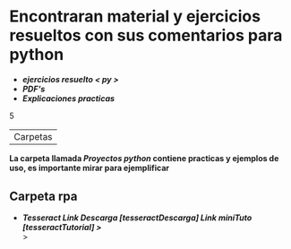 [tesseractDescarga]:https://github.com/UB-Mannheim/tesseract/wiki
[tesseractTutorial]: https://www.youtube.com/watch?v=o8nAH94Xnyo&list=PL26CyAkYv7GAP7hDDv3VEB7zw2XZKEzCD&index=2


<h1>Encontraran material y ejercicios resueltos con sus comentarios para python</h6>


<ul>
<li> <strong><em>ejercicios resuelto &lt py ></em></strong></li>
<li> <strong><em>PDF's</em></strong></li>
<li> <strong><em>Explicaciones practicas</em></strong></li>
</ul>

<table>
<td>Carpetas</td>
<tr>5</tr>
</table>

<p><strong>La carpeta llamada <em>Proyectos python</em> contiene practicas y ejemplos de uso, es importante mirar para ejemplificar</strong></p>

<h2>Carpeta rpa</h2>

<ul>
<li> <strong><em>Tesseract Link Descarga [tesseractDescarga] Link miniTuto [tesseractTutorial] ></em></strong></li>>
</ul>